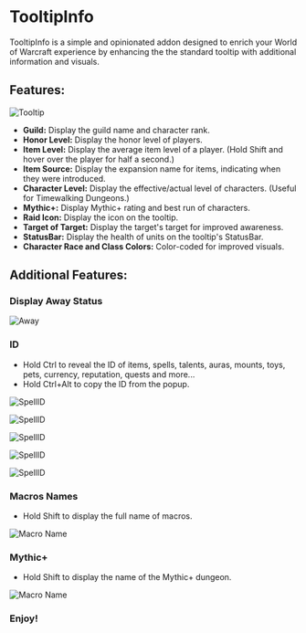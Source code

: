 # TooltipInfo

TooltipInfo is a simple and opinionated addon designed to enrich your World of Warcraft experience by enhancing the the standard tooltip with additional information and visuals.

## Features:

![Tooltip](https://github.com/eyal-wow-addons/TooltipInfo/blob/main/Screenshots/Default.png?raw=true)

*   **Guild:** Display the guild name and character rank.
*   **Honor Level:** Display the honor level of players.
*   **Item Level:** Display the average item level of a player. (Hold Shift and hover over the player for half a second.)
*   **Item Source:** Display the expansion name for items, indicating when they were introduced.
*   **Character Level:** Display the effective/actual level of characters. (Useful for Timewalking Dungeons.)
*   **Mythic+:** Display Mythic+ rating and best run of characters.
*   **Raid Icon:** Display the icon on the tooltip.
*   **Target of Target:** Display the target's target for improved awareness.
*   **StatusBar:** Display the health of units on the tooltip's StatusBar.
*   **Character Race and Class Colors:** Color-coded for improved visuals.

## Additional Features:

### Display Away Status

![Away](https://github.com/eyal-wow-addons/TooltipInfo/blob/main/Screenshots/Away.png?raw=true)

### ID

*   Hold Ctrl to reveal the ID of items, spells, talents, auras, mounts, toys, pets, currency, reputation, quests and more... 
*   Hold Ctrl+Alt to copy the ID from the popup.

![SpellID](https://github.com/eyal-wow-addons/TooltipInfo/blob/main/Screenshots/ItemID.png?raw=true)

![SpellID](https://github.com/eyal-wow-addons/TooltipInfo/blob/main/Screenshots/SpellID_ActionBar.png?raw=true)

![SpellID](https://github.com/eyal-wow-addons/TooltipInfo/blob/main/Screenshots/SpellID_SpellBook.png?raw=true)

![SpellID](https://github.com/eyal-wow-addons/TooltipInfo/blob/main/Screenshots/SpellID_Talents.png?raw=true)

![SpellID](https://github.com/eyal-wow-addons/TooltipInfo/blob/main/Screenshots/AuraID.png?raw=true)

### Macros Names

*   Hold Shift to display the full name of macros.

![Macro Name](https://github.com/eyal-wow-addons/TooltipInfo/blob/main/Screenshots/MacroName.png?raw=true)

### Mythic+

*   Hold Shift to display the name of the Mythic+ dungeon.

![Macro Name](https://github.com/eyal-wow-addons/TooltipInfo/blob/main/Screenshots/MythicPlus.png?raw=true)

### Enjoy!